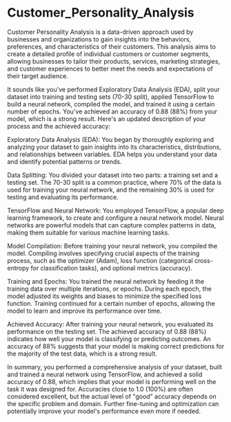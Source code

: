 # Customer_Personality_Analysis
Customer Personality Analysis is a data-driven approach used by businesses and organizations to gain insights into the behaviors, preferences, 
and characteristics of their customers. This analysis aims to create a detailed profile of individual customers or customer segments, 
allowing businesses to tailor their products, services, marketing strategies,
and customer experiences to better meet the needs and expectations of their target audience.

It sounds like you've performed Exploratory Data Analysis (EDA), split your dataset into training and testing sets (70-30 split), 
applied TensorFlow to build a neural network, compiled the model, and trained it using a certain number of epochs. You've achieved an accuracy of 0.88 (88%) from your model,
which is a strong result.
Here's an updated description of your process and the achieved accuracy:

Exploratory Data Analysis (EDA): You began by thoroughly exploring and analyzing your dataset to gain insights into its characteristics, distributions, and relationships 
between variables. EDA helps you understand your data and identify potential patterns or trends.

Data Splitting: You divided your dataset into two parts: a training set and a testing set. The 70-30 split is a common practice, where 70% of the data is used for training
your neural network, and the remaining 30% is used for testing and evaluating its performance.

TensorFlow and Neural Network: You employed TensorFlow, a popular deep learning framework, to create and configure a neural network model. Neural networks are powerful
models that can capture complex patterns in data, making them suitable for various machine learning tasks.

Model Compilation: Before training your neural network, you compiled the model. Compiling involves specifying crucial aspects of the training process, such as the optimizer
(Adam), loss function (categorical cross-entropy for classification tasks), and optional metrics (accuracy).

Training and Epochs: You trained the neural network by feeding it the training data over multiple iterations, or epochs. During each epoch, the model adjusted its weights 
and biases to minimize the specified loss function. Training continued for a certain number of epochs, allowing the model to learn and improve its performance over time.

Achieved Accuracy: After training your neural network, you evaluated its performance on the testing set. The achieved accuracy of 0.88 (88%) indicates how well your model is
classifying or predicting outcomes. An accuracy of 88% suggests that your model is making correct predictions for the majority of the test data, which is a strong result.

In summary, you performed a comprehensive analysis of your dataset, built and trained a neural network using TensorFlow, and achieved a solid accuracy of 0.88, which implies
that your model is performing well on the task it was designed for. Accuracies close to 1.0 (100%) are often considered excellent, but the actual level of "good" accuracy 
depends on the specific problem and domain. Further fine-tuning and optimization can potentially improve your model's performance even more if needed.
